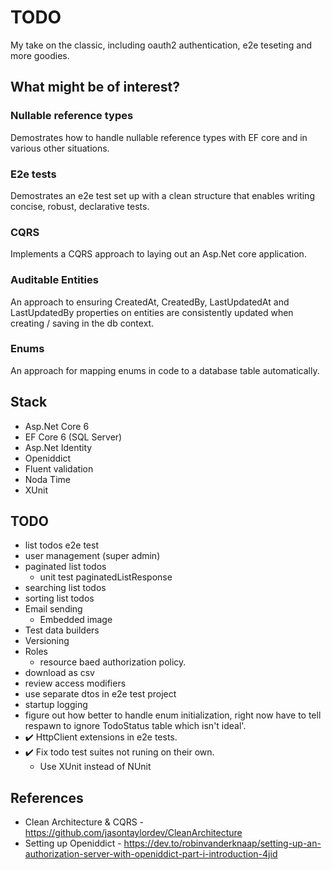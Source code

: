 # TODO
My take on the classic, including oauth2 authentication, e2e teseting and more goodies.

## What might be of interest?
### Nullable reference types
Demostrates how to handle nullable reference types with EF core and in various other situations.

### E2e tests
Demostrates an e2e test set up with a clean structure that enables writing concise, robust, declarative tests.

### CQRS
Implements a CQRS approach to laying out an Asp.Net core application.

### Auditable Entities
An approach to ensuring CreatedAt, CreatedBy, LastUpdatedAt and LastUpdatedBy properties on entities are consistently updated when creating / saving in the db context.

### Enums
An approach for mapping enums in code to a database table automatically.

## Stack
- Asp.Net Core 6
- EF Core 6 (SQL Server)
- Asp.Net Identity
- Openiddict
- Fluent validation
- Noda Time
- XUnit

## TODO
- list todos e2e test
- user management (super admin)
- paginated list todos
  - unit test paginatedListResponse
- searching list todos
- sorting list todos
- Email sending
	- Embedded image
- Test data builders
- Versioning
- Roles
	- resource baed authorization policy.
- download as csv
- review access modifiers
- use separate dtos in e2e test project
- startup logging
- figure out how better to handle enum initialization, right now have to tell respawn to ignore TodoStatus table which isn't ideal'.
- :heavy_check_mark: HttpClient extensions in e2e tests.
- :heavy_check_mark: Fix todo test suites not runing on their own.
	- Use XUnit instead of NUnit

## References
- Clean Architecture & CQRS - https://github.com/jasontaylordev/CleanArchitecture
- Setting up Openiddict - https://dev.to/robinvanderknaap/setting-up-an-authorization-server-with-openiddict-part-i-introduction-4jid
